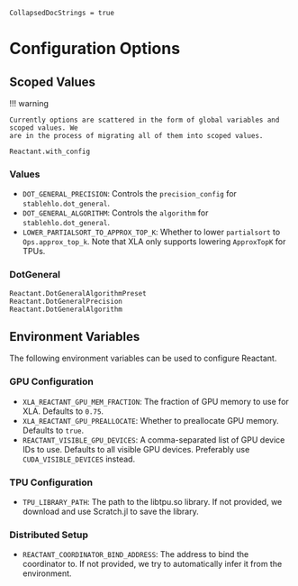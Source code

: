 ```@meta
CollapsedDocStrings = true
```

# Configuration Options

## Scoped Values

!!! warning

    Currently options are scattered in the form of global variables and scoped values. We
    are in the process of migrating all of them into scoped values.

```@docs
Reactant.with_config
```

### Values

- `DOT_GENERAL_PRECISION`: Controls the `precision_config` for `stablehlo.dot_general`.
- `DOT_GENERAL_ALGORITHM`: Controls the `algorithm` for `stablehlo.dot_general`.
- `LOWER_PARTIALSORT_TO_APPROX_TOP_K`: Whether to lower `partialsort` to `Ops.approx_top_k`.
  Note that XLA only supports lowering `ApproxTopK` for TPUs.

### DotGeneral

```@docs
Reactant.DotGeneralAlgorithmPreset
Reactant.DotGeneralPrecision
Reactant.DotGeneralAlgorithm
```

## Environment Variables

The following environment variables can be used to configure Reactant.

### GPU Configuration

- `XLA_REACTANT_GPU_MEM_FRACTION`: The fraction of GPU memory to use for XLA. Defaults to
  `0.75`.
- `XLA_REACTANT_GPU_PREALLOCATE`: Whether to preallocate GPU memory. Defaults to `true`.
- `REACTANT_VISIBLE_GPU_DEVICES`: A comma-separated list of GPU device IDs to use. Defaults
  to all visible GPU devices. Preferably use `CUDA_VISIBLE_DEVICES` instead.

### TPU Configuration

- `TPU_LIBRARY_PATH`: The path to the libtpu.so library. If not provided, we download and
  use Scratch.jl to save the library.

### Distributed Setup

- `REACTANT_COORDINATOR_BIND_ADDRESS`: The address to bind the coordinator to. If not
  provided, we try to automatically infer it from the environment.
